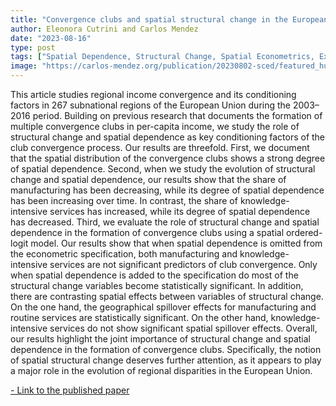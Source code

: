```yaml
---
title: "Convergence clubs and spatial structural change in the European Union"
author: Eleonora Cutrini and Carlos Mendez
date: "2023-08-16"
type: post
tags: ["Spatial Dependence, Structural Change, Spatial Econometrics, Exploratory Spatial Data Analysis "]
image: "https://carlos-mendez.org/publication/20230802-sced/featured_hu4319d5ff4a4e9c05cba253c9f6e69f4d_114461_720x0_resize_q75_lanczos.jpg "
---
```



This article studies regional income convergence and its conditioning factors in 267 subnational regions of the European Union during the 2003–2016 period. Building on previous research that documents the formation of multiple convergence clubs in per-capita income, we study the role of structural change and spatial dependence as key conditioning factors of the club convergence process. Our results are threefold. First, we document that the spatial distribution of the convergence clubs shows a strong degree of spatial dependence. Second, when we study the evolution of structural change and spatial dependence, our results show that the share of manufacturing has been decreasing, while its degree of spatial dependence has been increasing over time. In contrast, the share of knowledge-intensive services has increased, while its degree of spatial dependence has decreased. Third, we evaluate the role of structural change and spatial dependence in the formation of convergence clubs using a spatial ordered-logit model. Our results show that when spatial dependence is omitted from the econometric specification, both manufacturing and knowledge-intensive services are not significant predictors of club convergence. Only when spatial dependence is added to the specification do most of the structural change variables become statistically significant. In addition, there are contrasting spatial effects between variables of structural change. On the one hand, the geographical spillover effects for manufacturing and routine services are statistically significant. On the other hand, knowledge-intensive services do not show significant spatial spillover effects. Overall, our results highlight the joint importance of structural change and spatial dependence in the formation of convergence clubs. Specifically, the notion of spatial structural change deserves further attention, as it appears to play a major role in the evolution of regional disparities in the European Union.



[- Link to the published paper](https://www.sciencedirect.com/science/article/pii/S0954349X23000991?via%3Dihub)







